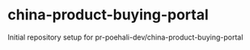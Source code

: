 # china-product-buying-portal

Initial repository setup for pr-poehali-dev/china-product-buying-portal